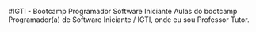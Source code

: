 #IGTI - Bootcamp Programador Software Iniciante 
Aulas do bootcamp Programador(a) de Software Iniciante / IGTI, onde eu sou Professor Tutor. 
